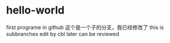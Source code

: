# hello-world
first programe in github
这个是一个子的分支，我已经修改了
this is subbranches edit by cbl  later can be reviewed
